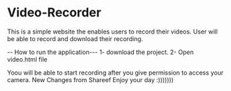 # Video-Recorder
This is a simple website the enables users to record their videos. User will be able to record and download their recording. 


-- How to run the application--- 
 1- download the project.
 2- Open video.html file
 
 
 Yoou will be able to start recording after you give permission to access your camera.
 New Changes from Shareef
 Enjoy your day :)))))))
